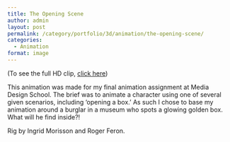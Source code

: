 ```yaml
---
title: The Opening Scene
author: admin
layout: post
permalink: /category/portfolio/3d/animation/the-opening-scene/
categories:
  - Animation
format: image
---
```

(To see the full HD clip, <a href="http://vimeo.com/36685182" target="_blank">click here</a>)

This animation was made for my final animation assignment at Media Design School. The brief was to animate a character using one of several given scenarios, including &#8216;opening a box.&#8217; As such I chose to base my animation around a burglar in a museum who spots a glowing golden box. What will he find inside?!

Rig by Ingrid Morisson and Roger Feron.